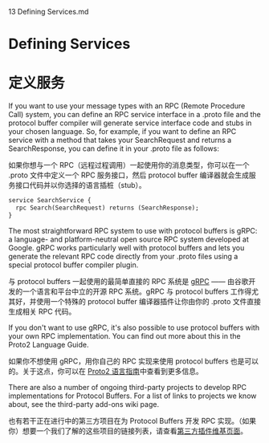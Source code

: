 13 Defining Services.md

# Defining Services

# 定义服务

If you want to use your message types with an RPC (Remote Procedure Call) system, you can define an RPC service interface in a .proto file and the protocol buffer compiler will generate service interface code and stubs in your chosen language. So, for example, if you want to define an RPC service with a method that takes your SearchRequest and returns a SearchResponse, you can define it in your .proto file as follows:

如果你想与一个 RPC（远程过程调用）一起使用你的消息类型，你可以在一个 .proto 文件中定义一个 RPC 服务接口，然后 protocol buffer 编译器就会生成服务接口代码并以你选择的语言插桩（stub）。

```proto
service SearchService {
  rpc Search(SearchRequest) returns (SearchResponse);
}
```

The most straightforward RPC system to use with protocol buffers is gRPC: a language- and platform-neutral open source RPC system developed at Google. gRPC works particularly well with protocol buffers and lets you generate the relevant RPC code directly from your .proto files using a special protocol buffer compiler plugin.

与 protocol buffers 一起使用的最简单直接的 RPC 系统是 [gRPC](https://grpc.io/) —— 由谷歌开发的一个语言和平台中立的开源 RPC 系统。gRPC 与 protocol buffers 工作得尤其好，并使用一个特殊的 protocol buffer 编译器插件让你由你的 .proto 文件直接生成相关 RPC 代码。

If you don't want to use gRPC, it's also possible to use protocol buffers with your own RPC implementation. You can find out more about this in the Proto2 Language Guide.

如果你不想使用 gRPC，用你自己的 RPC 实现来使用 protocol buffers 也是可以的。关于这点，你可以在 [Proto2 语言指南](https://developers.google.com/protocol-buffers/docs/proto#services)中查看到更多信息。

There are also a number of ongoing third-party projects to develop RPC implementations for Protocol Buffers. For a list of links to projects we know about, see the third-party add-ons wiki page.

也有若干正在进行中的第三方项目在为 Protocol Buffers 开发 RPC 实现。（如果你）想要一个我们了解的这些项目的链接列表，请查看[第三方插件维基页面](https://github.com/protocolbuffers/protobuf/blob/master/docs/third_party.md)。
